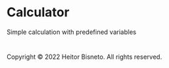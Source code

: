 # Calculator

Simple calculation with predefined variables

#

Copyright © 2022 Heitor Bisneto. All rights reserved.